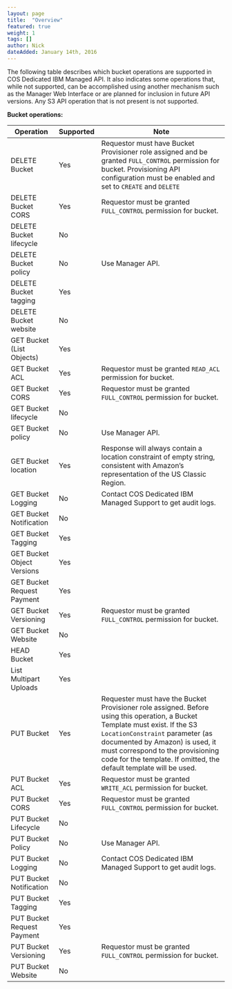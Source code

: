 ```yaml
---
layout: page
title:  "Overview"
featured: true
weight: 1
tags: []
author: Nick
dateAdded: January 14th, 2016
---
```


The following table describes which bucket operations are supported in COS Dedicated IBM Managed API. It also indicates some operations that, while not supported, can be accomplished using another mechanism such as the Manager Web Interface or are planned for inclusion in future API versions. Any S3 API operation that is not present is not supported.

**Bucket operations:**

| Operation | Supported | Note |
|-----------|-----------|------|
| DELETE Bucket | Yes | Requestor must have Bucket Provisioner role assigned and be granted ``FULL_CONTROL`` permission for bucket. Provisioning API configuration must be enabled and set to ``CREATE`` and ``DELETE`` |
| DELETE Bucket CORS | Yes | Requestor must be granted ``FULL_CONTROL`` permission for bucket. |
| DELETE Bucket lifecycle | No | |
| DELETE Bucket policy | No | Use Manager API. |
| DELETE Bucket tagging | Yes | |
| DELETE Bucket website | No | |
| GET Bucket (List Objects) | Yes | |
| GET Bucket ACL | Yes |Requestor must be granted ``READ_ACL`` permission for bucket. |
| GET Bucket CORS | Yes |Requestor must be granted ``FULL_CONTROL`` permission for bucket. |
| GET Bucket lifecycle | No | |
| GET Bucket policy | No | Use Manager API. |
| GET Bucket location | Yes | Response will always contain a location constraint of empty string, consistent with Amazon’s representation of the US Classic Region. |
| GET Bucket Logging | No | Contact COS Dedicated IBM Managed Support to get audit logs.|
| GET Bucket Notification | No |  |
| GET Bucket Tagging | Yes | |
| GET Bucket Object Versions | Yes |  |
| GET Bucket Request Payment | Yes |  |
| GET Bucket Versioning |Yes | Requestor must be granted ``FULL_CONTROL`` permission for bucket. |
| GET Bucket Website | No |  |
| HEAD Bucket | Yes |  |
| List Multipart Uploads | Yes |  |
| PUT Bucket | Yes | Requester must have the Bucket Provisioner role assigned. Before using this operation, a Bucket Template must exist. If the S3 ``LocationConstraint`` parameter (as documented by Amazon) is used, it must correspond to the provisioning code for the template. If omitted, the default template will be used. |
| PUT Bucket ACL | Yes | Requestor must be granted ``WRITE_ACL`` permission for bucket. |
| PUT Bucket CORS | Yes | Requestor must be granted ``FULL_CONTROL`` permission for bucket. |
| PUT Bucket Lifecycle | No |  |
| PUT Bucket Policy | No |  Use Manager API. |
| PUT Bucket Logging | No | Contact COS Dedicated IBM Managed Support to get audit logs. |
| PUT Bucket Notification | No | |
| PUT Bucket Tagging | Yes | |
| PUT Bucket Request Payment | Yes | |
| PUT Bucket Versioning | Yes | Requestor must be granted ``FULL_CONTROL`` permission for bucket. |
| PUT Bucket Website | No | |